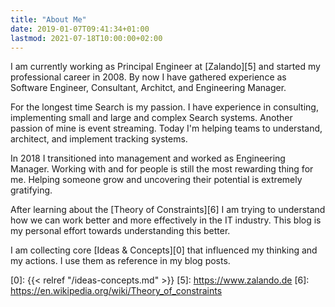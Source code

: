 ```yaml
---
title: "About Me"
date: 2019-01-07T09:41:34+01:00
lastmod: 2021-07-18T10:00:00+02:00
---
```


I am currently working as Principal Engineer at [Zalando][5] and started my
professional career in 2008.  By now I have gathered experience as Software
Engineer, Consultant, Architct, and Engineering Manager.

For the longest time Search is my passion. I have experience in consulting,
implementing small and large and complex Search systems. Another passion of mine
is event streaming. Today I'm helping teams to understand, architect, and implement
tracking systems.

In 2018 I transitioned into management and worked as Engineering Manager.
Working with and for people is still the most rewarding thing for me. Helping
someone grow and uncovering their potential is extremely gratifying.

After learning about the [Theory of Constraints][6] I am trying to understand
how we can work better and more effectively in the IT industry. This blog is my
personal effort towards understanding this better.

I am collecting core [Ideas & Concepts][0] that influenced my thinking and my
actions. I use them as reference in my blog posts.

[0]: {{< relref "/ideas-concepts.md" >}}
[5]: https://www.zalando.de
[6]: https://en.wikipedia.org/wiki/Theory_of_constraints
